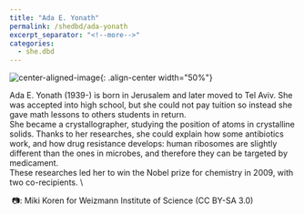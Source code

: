 ```yaml
---
title: "Ada E. Yonath"
permalink: /shedbd/ada-yonath
excerpt_separator: "<!--more-->"
categories:
  - she.dbd
---
```


![center-aligned-image](https://upload.wikimedia.org/wikipedia/commons/a/a4/Ada_Yonath_Weizmann_Institute_of_Science.jpg){: .align-center width="50%"}

Ada E. Yonath (1939-) is born in Jerusalem and later moved to Tel Aviv. She was accepted into high school, but she could not pay tuition so instead she gave math lessons to others students in return. \
She became a crystallographer, studying the position of atoms in crystalline solids. Thanks to her researches, she could explain how some antibiotics work, and how drug resistance develops: human ribosomes are slightly different than the ones in microbes, and therefore they can be targeted by medicament. \
These researches led her to win the Nobel prize for chemistry in 2009, with two co-recipients.⁠ \

⁠
📷: Miki Koren for Weizmann Institute of Science (CC BY-SA 3.0)⁠